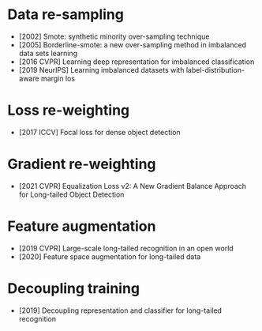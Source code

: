 # Data re-sampling
- [2002] Smote: synthetic minority over-sampling technique
- [2005] Borderline-smote: a new over-sampling method in imbalanced data sets learning
- [2016 CVPR]  Learning deep representation for imbalanced classification
- [2019 NeurIPS]  Learning imbalanced datasets with label-distribution-aware margin los

# Loss re-weighting
- [2017 ICCV] Focal loss for dense object detection

# Gradient re-weighting
- [2021 CVPR] Equalization Loss v2: A New Gradient Balance Approach for Long-tailed Object Detection

# Feature augmentation
- [2019 CVPR] Large-scale long-tailed recognition in an open world
- [2020] Feature space augmentation for long-tailed data

# Decoupling training
- [2019] Decoupling representation and classifier for long-tailed recognition
